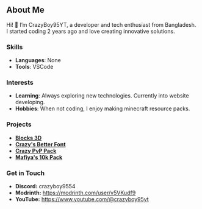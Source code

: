 ## About Me

Hi! 👋 I’m CrazyBoy95YT, a developer and tech enthusiast from Bangladesh. I started coding 2 years ago and love creating innovative solutions.

### Skills
- **Languages**: None
- **Tools**: VSCode

### Interests
- **Learning**: Always exploring new technologies. Currently into website developing.
- **Hobbies**: When not coding, I enjoy making minecraft resource packs.

### Projects
- **[Blocks 3D](https://modrinth.com/resourcepack/blocks-3d/)**
- **[Crazy's Better Font](https://modrinth.com/resourcepack/crazys-better-font)**
- **[Crazy PvP Pack](https://modrinth.com/resourcepack/crazy-pvp-pack)**
- **[Mafiya's 10k Pack](https://modrinth.com/resourcepack/mafiya-10k-pack)**

### Get in Touch
- **Discord:** crazyboy9554
- **Modrinth:** https://modrinth.com/user/v5VKudf9
- **YouTube:** https://www.youtube.com/@crazyboy95yt
